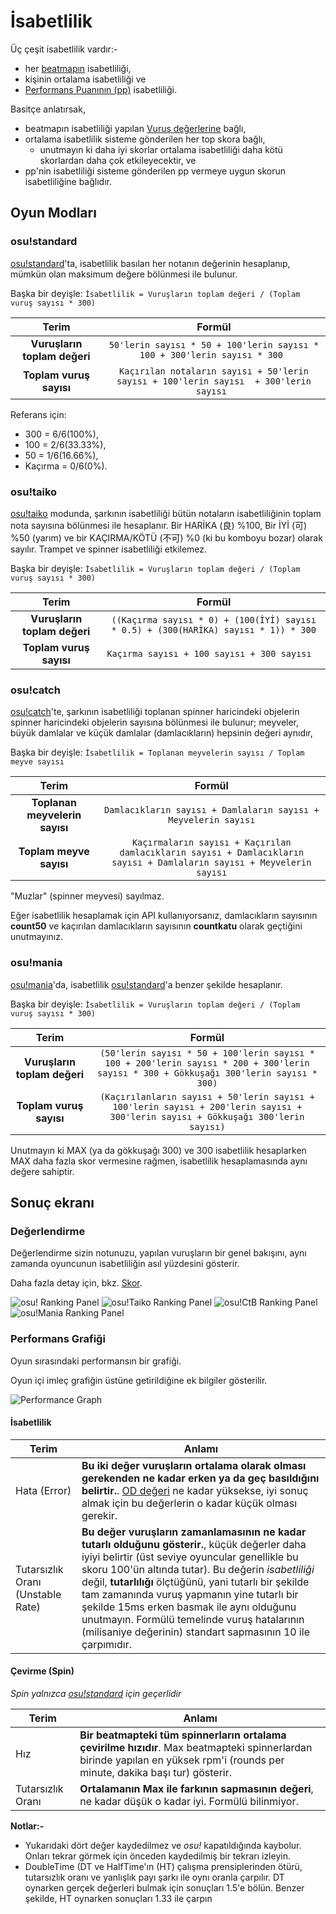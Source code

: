 <!-- wiki -->
[osu! wikilink]: /wiki/Game_Modes/osu!/ "osu!"
[osu!taiko wikilink]: /wiki/Game_Modes/osu!taiko/ "osu!taiko"
[osu!catch wikilink]: /wiki/Game_Modes/osu!catch/ "osu!catch"
[osu!mania wikilink]: /wiki/Game_Modes/osu!mania/ "osu!mania"

[beatmap wikilink]: /wiki/Beatmaps "Beatmaps"
[pp wikilink]: /wiki/Performance_Points "Performance Points"
[Score wikilink]: /wiki/Score "Score"

[OD wikilink]: /wiki/Beatmap_Editor/Song_Setup "more info can be found on Song Setup under Overall Difficulty"

# İsabetlilik

Üç çeşit isabetlilik vardır:-

- her [beatmapın][beatmap wikilink] isabetliliği,
- kişinin ortalama isabetliliği ve
- [Performans Puanının (pp)][pp wikilink] isabetliliği.

Basitçe anlatırsak,

- beatmapın isabetliliği yapılan [Vuruş değerlerine][Score wikilink] bağlı,
- ortalama isabetlilik sisteme gönderilen her top skora bağlı, 
  - unutmayın ki daha iyi skorlar ortalama isabetliliği daha kötü skorlardan daha çok etkileyecektir, ve
- pp'nin isabetliliği sisteme gönderilen pp vermeye uygun skorun isabetliliğine bağlıdır.

## Oyun Modları

### osu!standard

[osu!standard][osu! wikilink]'ta, isabetlilik basılan her notanın değerinin hesaplanıp, mümkün olan maksimum değere bölünmesi ile bulunur. 

Başka bir deyişle: `İsabetlilik = Vuruşların toplam değeri / (Toplam vuruş sayısı * 300)`

| Terim                    | Formül                                                               |
|:------------------------:|:---------------------------------------------------------------------:|
| **Vuruşların toplam değeri** | `50'lerin sayısı * 50 + 100'lerin sayısı * 100 + 300'lerin sayısı * 300 `  |
| **Toplam vuruş sayısı** | `Kaçırılan notaların sayısı + 50'lerin sayısı + 100'lerin sayısı  + 300'lerin sayısı ` |

Referans için:
-  300 = 6/6(100%),
-  100 = 2/6(33.33%),
-   50 = 1/6(16.66%),
- Kaçırma = 0/6(0%).

### osu!taiko

[osu!taiko][osu!taiko wikilink] modunda, şarkının isabetliliği  bütün notaların isabetliliğinin toplam nota sayısına bölünmesi ile hesaplanır. Bir HARİKA (良) %100, Bir İYİ (可) %50 (yarım) ve bir KAÇIRMA/KÖTÜ (不可) %0 (ki bu komboyu bozar) olarak sayılır.
Trampet ve spinner isabetliliği etkilemez.

Başka bir deyişle: `İsabetlilik = Vuruşların toplam değeri / (Toplam vuruş sayısı * 300)`

| Terim                     | Formül                                                                                     |
|:------------------------:|:-------------------------------------------------------------------------------------------:|
| **Vuruşların toplam değeri** | `((Kaçırma sayısı * 0) + (100(İYİ) sayısı * 0.5) + (300(HARİKA) sayısı * 1)) * 300` |
| **Toplam vuruş sayısı** | `Kaçırma sayısı + 100 sayısı + 300 sayısı     `                                         |

### osu!catch

[osu!catch][osu!catch wikilink]'te, şarkının isabetliliği toplanan spinner haricindeki objelerin spinner haricindeki objelerin sayısına bölünmesi ile bulunur; meyveler, büyük damlalar ve küçük damlalar (damlacıkların) hepsinin değeri aynıdır, 

Başka bir deyişle: `İsabetlilik = Toplanan meyvelerin sayısı / Toplam meyve sayısı`

| Terim                              | Formül                                                                                              |
|:----------------------------------:|:----------------------------------------------------------------------------------------------------:|
| **Toplanan meyvelerin sayısı** | `Damlacıkların sayısı + Damlaların sayısı + Meyvelerin sayısı`                                              |
| **Toplam meyve sayısı**        | `Kaçırmaların sayısı + Kaçırılan damlacıkların sayısı + Damlacıkların sayısı + Damlaların sayısı + Meyvelerin sayısı` |

"Muzlar" (spinner meyvesi) sayılmaz.

 Eğer isabetlilik hesaplamak için API kullanıyorsanız, damlacıkların sayısının **count50** ve kaçırılan damlacıkların sayısının  **countkatu** olarak geçtiğini unutmayınız.

### osu!mania

[osu!mania][osu!mania wikilink]'da, isabetlilik [osu!standard][osu! wikilink]'a benzer şekilde hesaplanır.

Başka bir deyişle: `İsabetlilik = Vuruşların toplam değeri / (Toplam vuruş sayısı * 300)`

| Terim                     | Formül                                                                                                                      |
|:------------------------:|:-----------------------------------------------------------------------------------------------------------------------------:|
| **Vuruşların toplam değeri** | `(50'lerin sayısı * 50 + 100'lerin sayısı * 100 + 200'lerin sayısı * 200 + 300'lerin sayısı * 300 + Gökkuşağı 300'lerin sayısı * 300)`    |
| **Toplam vuruş sayısı** | `(Kaçırılanların sayısı + 50'lerin sayısı + 100'lerin sayısı + 200'lerin sayısı + 300'lerin sayısı + Gökkuşağı 300'lerin sayısı)`              |


Unutmayın ki MAX (ya da gökkuşağı 300) ve 300 isabetlilik hesaplarken MAX daha fazla skor vermesine rağmen, isabetlilik hesaplamasında aynı değere sahiptir.

## Sonuç ekranı

### Değerlendirme

Değerlendirme sizin notunuzu, yapılan vuruşların bir genel bakışını, aynı zamanda oyuncunun isabetliliğin asıl yüzdesini gösterir.

Daha fazla detay için, bkz. [Skor][Score wikilink].

![osu! Ranking Panel](img/standard.jpg "osu! Ranking Panel")
![osu!Taiko Ranking Panel](img/taiko.jpg "osu!Taiko Ranking Panel")
![osu!CtB Ranking Panel](img/catch.jpg "osu!CtB Ranking Panel")
![osu!Mania Ranking Panel](img/mania.jpg "osu!Mania Ranking Panel")

### Performans Grafiği

Oyun sırasındaki performansın bir grafiği.

Oyun içi imleç grafiğin üstüne getirildiğine ek bilgiler gösterilir.

![Performance Graph](img/tr.jpg "Performance Graph")

#### İsabetlilik

Terim | Anlamı
---- | -------
Hata (Error) | **Bu iki değer vuruşların ortalama olarak olması gerekenden ne kadar erken ya da geç basıldığını belirtir.**. [OD değeri][OD wikilink] ne kadar yüksekse, iyi sonuç almak için bu değerlerin o kadar küçük olması gerekir.
Tutarsızlık Oranı (Unstable Rate) | **Bu değer vuruşların zamanlamasının ne kadar tutarlı olduğunu gösterir.**, küçük değerler daha iyiyi belirtir (üst seviye oyuncular genellikle bu skoru 100'ün altında tutar). Bu değerin _isabetliliği_ değil, **tutarlılığı** ölçtüğünü, yani tutarlı bir şekilde tam zamanında vuruş yapmanın yine tutarlı bir şekilde 15ms erken basmak ile aynı olduğunu unutmayın. Formülü temelinde vuruş hatalarının (milisaniye değerinin) standart sapmasının 10 ile çarpımıdır.

#### Çevirme (Spin)

_Spin yalnızca [osu!standard][osu! wikilink] için geçerlidir_

Terim | Anlamı
---- | -------
Hız | **Bir beatmapteki tüm spinnerların ortalama çevirilme hızıdır**. Max beatmapteki spinnerlardan birinde yapılan en yüksek rpm'i (rounds per minute, dakika başı tur) gösterir.
Tutarsızlık Oranı | **Ortalamanın Max ile farkının sapmasının değeri**, ne kadar düşük o kadar iyi. Formülü bilinmiyor.

**Notlar:-**

- Yukarıdaki dört değer kaydedilmez ve _osu!_ kapatıldığında kaybolur.
  Onları tekrar görmek için önceden kaydedilmiş bir tekrarı izleyin.
- DoubleTime (DT ve HalfTime'ın (HT) çalışma prensiplerinden ötürü, tutarsızlık oranı ve yanlışlık payı şarkı ile oynı oranla çarpılır.
  DT oynarken gerçek değerleri bulmak için sonuçları 1.5'e bölün.
  Benzer şekilde, HT oynarken sonuçları 1.33 ile çarpın
